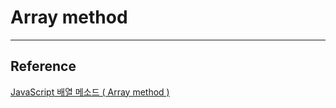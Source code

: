 # Array method

---
## Reference
[JavaScript 배열 메소드 ( Array method )](https://youtaekjung.github.io/2018/04/30/js/JS-Array-method/)
